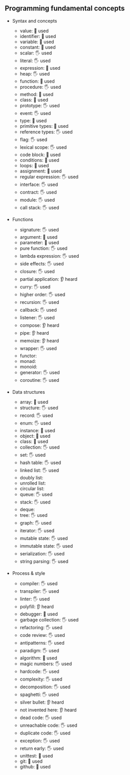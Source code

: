 ## Programming fundamental concepts

- Syntax and concepts
  - value: 🙋 used
  - identifier: 🙋 used
  - variable: 🙋 used
  - constant: 🙋 used
  - scalar: 🖐️ used
  - literal: 🖐️ used
  - expression: 🙋 used
  - heap: 🖐️ used
  - function: 🙋 used
  - procedure: 🖐️ used
  - method: 🙋 used
  - class: 🙋 used
  - prototype: 🖐️ used
  - event: 🖐️ used
  - type: 🙋 used
  - primitive types: 🙋 used
  - reference types: 🖐️ used
  - flag: 🖐️ used
  - lexical scope: 🖐️ used
  - code block: 🙋 used
  - conditions: 🙋 used
  - loops: 🙋 used
  - assignment: 🙋 used
  - regular expression: 🖐️ used
  - interface: 🖐️ used
  - contract: 🖐️ used
  - module: 🖐️ used
  - call stack: 🖐️ used

- Functions
  - signature: 🖐️ used
  - argument: 🙋 used
  - parameter: 🙋 used
  - pure function: 🖐️ used
  - lambda expression: 🖐️ used
  - side effects: 🖐️ used
  - closure: 🖐️ used
  - partial application: 👂 heard
  - curry: 🖐️ used
  - higher order: 🖐️ used
  - recursion: 🖐️ used
  - callback: 🖐️ used
  - listener: 🖐️ used
  - compose: 👂 heard
  - pipe: 👂 heard
  - memoize: 👂 heard
  - wrapper: 🖐️ used
  - functor: 
  - monad: 
  - monoid: 
  - generator: 🖐️ used
  - coroutine: 🖐️ used

- Data structures
  - array: 🙋 used
  - structure: 🖐️ used
  - record: 🖐️ used
  - enum: 🖐️ used
  - instance: 🙋 used
  - object: 🙋 used
  - class: 🙋 used
  - collection: 🖐️ used
  - set: 🖐️ used
  - hash table: 🖐️ used
  - linked list: 🖐️ used
  - doubly list: 
  - unrolled list: 
  - circular list: 
  - queue: 🖐️ used
  - stack: 🖐️ used
  - deque: 
  - tree: 🖐️ used
  - graph: 🖐️ used
  - iterator: 🖐️ used
  - mutable state: 🖐️ used
  - immutable state: 🖐️ used
  - serialization: 🖐️ used
  - string parsing: 🖐️ used

- Process & style
  - compiler: 🖐️ used
  - transpiler: 🖐️ used
  - linter: 🖐️ used
  - polyfill: 👂 heard
  - debugger: 🙋 used
  - garbage collection: 🖐️ used
  - refactoring: 🖐️ used
  - code review: 🖐️ used
  - antipatterns: 🖐️ used
  - paradigm: 🖐️ used
  - algorithm: 🙋 used
  - magic numbers: 🖐️ used
  - hardcode: 🖐️ used
  - complexity: 🖐️ used
  - decomposition: 🖐️ used
  - spaghetti: 🖐️ used
  - silver bullet: 👂 heard
  - not invented here: 👂 heard
  - dead code: 🖐️ used
  - unreachable code: 🖐️ used
  - duplicate code: 🖐️ used
  - exception: 🖐️ used
  - return early: 🖐️ used
  - unittest: 🙋 used
  - git: 🙋 used
  - github: 🙋 used
